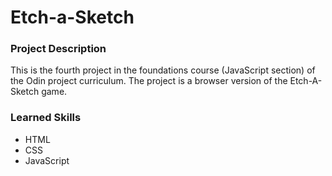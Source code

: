 # Etch-a-Sketch

### Project Description
This is the fourth project in the foundations course (JavaScript section) of the Odin project curriculum. The project is a browser version of the Etch-A-Sketch game. 

### Learned Skills
- HTML
- CSS
- JavaScript